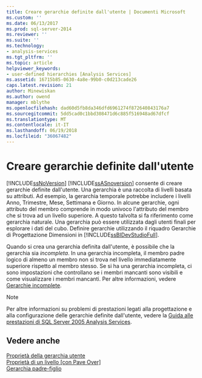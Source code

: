 ```yaml
---
title: Creare gerarchie definite dall'utente | Documenti Microsoft
ms.custom: ''
ms.date: 06/13/2017
ms.prod: sql-server-2014
ms.reviewer: ''
ms.suite: ''
ms.technology:
- analysis-services
ms.tgt_pltfrm: ''
ms.topic: article
helpviewer_keywords:
- user-defined hierarchies [Analysis Services]
ms.assetid: 16715b85-0630-4a8e-99b0-c0d213cade26
caps.latest.revision: 21
author: Minewiskan
ms.author: owend
manager: mblythe
ms.openlocfilehash: dad60d5fb8da346dfd6961274f872640843176a7
ms.sourcegitcommit: 5dd5cad0c1bbd308471d6c885f516948ad67dfcf
ms.translationtype: MT
ms.contentlocale: it-IT
ms.lasthandoff: 06/19/2018
ms.locfileid: "36067482"
---
```

# <a name="create-user-defined-hierarchies"></a>Creare gerarchie definite dall'utente
  [!INCLUDE[ssNoVersion](../../includes/ssnoversion-md.md)] [!INCLUDE[ssASnoversion](../../includes/ssasnoversion-md.md)] consente di creare gerarchie definite dall'utente. Una gerarchia è una raccolta di livelli basata su attributi. Ad esempio, la gerarchia temporale potrebbe includere i livelli Anno, Trimestre, Mese, Settimana e Giorno. In alcune gerarchie, ogni attributo del membro comprende in modo univoco l'attributo del membro che si trova ad un livello superiore. A questo talvolta si fa riferimento come gerarchia naturale. Una gerarchia può essere utilizzata dagli utenti finali per esplorare i dati del cubo. Definire gerarchie utilizzando il riquadro Gerarchie di Progettazione Dimensioni in [!INCLUDE[ssBIDevStudioFull](../../includes/ssbidevstudiofull-md.md)].  
  
 Quando si crea una gerarchia definita dall'utente, è possibile che la gerarchia sia *incompleta*. In una gerarchia incompleta, il membro padre logico di almeno un membro non si trova nel livello immediatamente superiore rispetto al membro stesso. Se si ha una gerarchia incompleta, ci sono impostazioni che controllano se i membri mancanti sono visibili e come visualizzare i membri mancanti. Per altre informazioni, vedere [Gerarchie incomplete](user-defined-hierarchies-ragged-hierarchies.md).  
  
> [!NOTE]  
>  Per altre informazioni su problemi di prestazioni legati alla progettazione e alla configurazione delle gerarchie definite dall'utente, vedere la [Guida alle prestazioni di SQL Server 2005 Analysis Services](http://go.microsoft.com/fwlink/?LinkId=81621).  
  
## <a name="see-also"></a>Vedere anche  
 [Proprietà della gerarchia utente](../multidimensional-models-olap-logical-dimension-objects/user-hierarchies-properties.md)   
 [Proprietà di un livello &#91;con Pave Over&#93;](../multidimensional-models-olap-logical-dimension-objects/user-hierarchies-level-properties.md)   
 [Gerarchia padre-figlio](parent-child-dimension.md)  
  
  